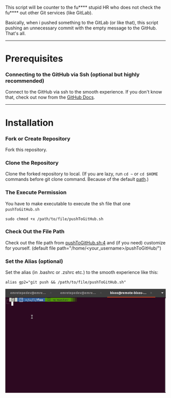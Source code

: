 This script will be counter to the fu**** stupid HR who does not check the fu**** out other Git services (like GitLab).

Basically, when i pushed something to the GitLab (or like that), this script pushing an unnecessary commit with the empty message to the GitHub. That's all.

---
# Prerequisites

### Connecting to the GitHub via Ssh (optional but highly recommended)

Connect to the GitHub via ssh to the smooth experience. If you don't know that, check out now from the [GitHub Docs](https://docs.github.com/en/authentication/connecting-to-github-with-ssh).

---
# Installation

### Fork or Create Repository

Fork this repository.

### Clone the Repository

Clone the forked repository to local. (If you are lazy, run `cd ~` or `cd $HOME` commands before git clone command. Because of the default [path](README.md#check-out-the-file-path).)

### The Execute Permission

You have to make executable to execute the sh file that one `pushToGitHub.sh`

```
sudo chmod +x /path/to/file/pushToGitHub.sh
```

### Check Out the File Path

Check out the file path from [pushToGitHub.sh:4](https://github.com/emretepedev/pushToGitHub/blob/master/pushToGitHub.sh#L4) and (if you need) customize for yourself. (default file path="/home/<your_username>/pushToGitHub/")

### Set the Alias (optional)

Set the alias (in .bashrc or .zshrc etc.) to the smooth experience like this:

```
alias gp2="git push && /path/to/file/pushToGitHub.sh"
```

![tutorial](tutorial.gif)
